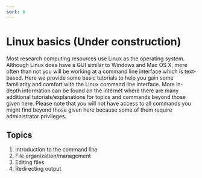 ```yaml
---
sort: 6
---
```


# Linux basics (Under construction)

Most research computing resources use Linux as the operating system.  Although Linux does have a GUI similar to Windows and Mac OS X, more often than not you will be working at a command line interface which is text-based.  Here we provide some basic tutorials to help you gain some familiarity and comfort with the Linux command line interface.  More in-depth information can be found on the internet where there are many additional tutorials/explanations for topics and commands beyond those given here.  Please note that you will not have access to all commands you might find beyond those given here because some of them require administrator privileges.

## Topics

1. Introduction to the command line 
2. File organization/management
3. Editing files
4. Redirecting output
